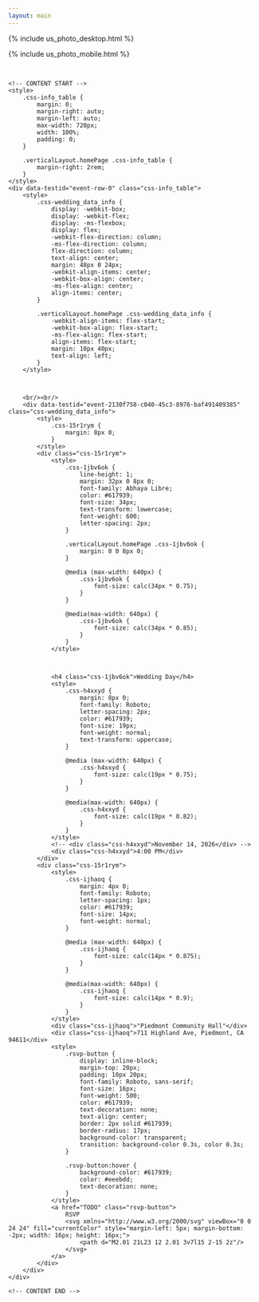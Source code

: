 ```yaml
---
layout: main
---
```


{% include us_photo_desktop.html %}

{% include us_photo_mobile.html %}

<style>
    .css-wedding_day_content {
        padding: 16px 0;
        display: -webkit-box;
        display: -webkit-flex;
        display: -ms-flexbox;
        display: flex;
        -webkit-flex-direction: column;
        -ms-flex-direction: column;
        flex-direction: column;
        align-items: center;
        justify-content: center;
    }

    .verticalLayout.homePage .css-wedding_day_content {
        width: 100%;
    }

    @media (min-width: 768px) {
        .verticalLayout.homePage .css-wedding_day_content {
            width: 50%;
            max-width: 720px;
            padding-left: 0rem;
            padding-right: 2rem;
        }
    }

    @media (min-width: 1024px) {
        .verticalLayout.homePage .css-wedding_day_content {
            padding-right: 5rem;
        }
    }

    @media (min-width: 1200px) {
        .verticalLayout.homePage .css-wedding_day_content {
            padding-right: 7rem;
        }
    }
</style>
<div class="css-wedding_day_content">
    
    
    <!-- CONTENT START -->
    <style>
        .css-info_table {
            margin: 0;
            margin-right: auto;
            margin-left: auto;
            max-width: 720px;
            width: 100%;
            padding: 0;
        }

        .verticalLayout.homePage .css-info_table {
            margin-right: 2rem;
        }
    </style>
    <div data-testid="event-row-0" class="css-info_table">
        <style>
            .css-wedding_data_info {
                display: -webkit-box;
                display: -webkit-flex;
                display: -ms-flexbox;
                display: flex;
                -webkit-flex-direction: column;
                -ms-flex-direction: column;
                flex-direction: column;
                text-align: center;
                margin: 48px 0 24px;
                -webkit-align-items: center;
                -webkit-box-align: center;
                -ms-flex-align: center;
                align-items: center;
            }

            .verticalLayout.homePage .css-wedding_data_info {
                -webkit-align-items: flex-start;
                -webkit-box-align: flex-start;
                -ms-flex-align: flex-start;
                align-items: flex-start;
                margin: 10px 40px;
                text-align: left;
            }
        </style>



        <br/><br/>
        <div data-testid="event-2130f758-c040-45c3-8976-baf491409385" class="css-wedding_data_info">
            <style>
                .css-15r1rym {
                    margin: 8px 0;
                }
            </style>
            <div class="css-15r1rym">
                <style>
                    .css-1jbv6ok {
                        line-height: 1;
                        margin: 32px 0 8px 0;
                        font-family: Abhaya Libre;
                        color: #617939;
                        font-size: 34px;
                        text-transform: lowercase;
                        font-weight: 600;
                        letter-spacing: 2px;
                    }

                    .verticalLayout.homePage .css-1jbv6ok {
                        margin: 0 0 8px 0;
                    }

                    @media (max-width: 640px) {
                        .css-1jbv6ok {
                            font-size: calc(34px * 0.75);
                        }
                    }

                    @media(max-width: 640px) {
                        .css-1jbv6ok {
                            font-size: calc(34px * 0.85);
                        }
                    }
                </style>



                <h4 class="css-1jbv6ok">Wedding Day</h4>
                <style>
                    .css-h4xxyd {
                        margin: 8px 0;
                        font-family: Roboto;
                        letter-spacing: 2px;
                        color: #617939;
                        font-size: 19px;
                        font-weight: normal;
                        text-transform: uppercase;
                    }

                    @media (max-width: 640px) {
                        .css-h4xxyd {
                            font-size: calc(19px * 0.75);
                        }
                    }

                    @media(max-width: 640px) {
                        .css-h4xxyd {
                            font-size: calc(19px * 0.82);
                        }
                    }
                </style>
                <!-- <div class="css-h4xxyd">November 14, 2026</div> -->
                <div class="css-h4xxyd">4:00 PM</div>
            </div>
            <div class="css-15r1rym">
                <style>
                    .css-ijhaoq {
                        margin: 4px 0;
                        font-family: Roboto;
                        letter-spacing: 1px;
                        color: #617939;
                        font-size: 14px;
                        font-weight: normal;
                    }

                    @media (max-width: 640px) {
                        .css-ijhaoq {
                            font-size: calc(14px * 0.875);
                        }
                    }

                    @media(max-width: 640px) {
                        .css-ijhaoq {
                            font-size: calc(14px * 0.9);
                        }
                    }
                </style>
                <div class="css-ijhaoq">"Piedmont Community Hall"</div>
                <div class="css-ijhaoq">711 Highland Ave, Piedmont, CA 94611</div>
                <style>
                    .rsvp-button {
                        display: inline-block;
                        margin-top: 20px;
                        padding: 10px 20px;
                        font-family: Roboto, sans-serif;
                        font-size: 16px;
                        font-weight: 500;
                        color: #617939;
                        text-decoration: none;
                        text-align: center;
                        border: 2px solid #617939;
                        border-radius: 17px;
                        background-color: transparent;
                        transition: background-color 0.3s, color 0.3s;
                    }

                    .rsvp-button:hover {
                        background-color: #617939;
                        color: #eeebdd;
                        text-decoration: none;
                    }
                </style>
                <a href="TODO" class="rsvp-button">
                    RSVP
                    <svg xmlns="http://www.w3.org/2000/svg" viewBox="0 0 24 24" fill="currentColor" style="margin-left: 5px; margin-bottom: -2px; width: 16px; height: 16px;">
                        <path d="M2.01 21L23 12 2.01 3v7l15 2-15 2z"/>
                    </svg>
                </a>
            </div>
        </div>
    </div>

    <!-- CONTENT END -->

</div>